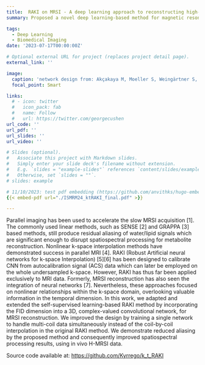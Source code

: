 ```yaml
---
title:  RAKI on MRSI - A deep learning approach to reconstructing high-dimensional MRSI data
summary: Proposed a novel deep learning-based method for magnetic resonance spectroscopic imaging (MRSI) reconstruction, which can achieve high-quality MRSI reconstruction from highly undersampled parallel imaging brain data.

tags:
  - Deep Learning
  - Biomedical Imaging
date: '2023-07-17T00:00:00Z'

# Optional external URL for project (replaces project detail page).
external_link: ''

image:
  caption: 'network design from: Akçakaya M, Moeller S, Weingärtner S, Uğurbil K. Scan-specific robust artificial-neural-networks for k-space interpolation (RAKI) reconstruction: Database-free deep learning for fast imaging. Magn Reson Med. 2019;81(1):439-453. doi:10.1002/mrm.27420'
  focal_point: Smart

links:
  # - icon: twitter
  #   icon_pack: fab
  #   name: Follow
  #   url: https://twitter.com/georgecushen
url_code: ''
url_pdf: ''
url_slides: ''
url_video: ''

# Slides (optional).
#   Associate this project with Markdown slides.
#   Simply enter your slide deck's filename without extension.
#   E.g. `slides = "example-slides"` references `content/slides/example-slides.md`.
#   Otherwise, set `slides = ""`.
# slides: example

# 11/10/2023: test pdf embedding (https://github.com/anvithks/hugo-embed-pdf-shortcode)
{{< embed-pdf url="./ISMRM24_ktRAKI_final.pdf" >}}

---
```


Parallel imaging has been used to accelerate the slow MRSI acquisition [1]. The commonly used linear methods, such as SENSE [2] and GRAPPA [3] based methods, still produce residual aliasing of water/lipid signals which are significant enough to disrupt spatiospectral processing for metabolite reconstruction. Nonlinear k-space interpolation methods have demonstrated success in parallel MRI [4]. RAKI (Robust Artificial neural networks for k-space Interpolation) [5][6] has been designed to calibrate CNN from autocalibration signal (ACS) data which can later be employed on the whole undersampled k-space. However, RAKI has thus far been applied exclusively to MRI data. Formerly, MRSI reconstruction
has also seen the integration of neural networks [7]. Nevertheless, these approaches focused on nonlinear relationships within the k-space domain, overlooking valuable information in the temporal dimension.
In this work, we adapted and extended the self-supervised learning-based RAKI method by incorporating the FID dimension into a 3D, complex-valued convolutional network, for MRSI reconstruction. We improved the design by training a single network to handle multi-coil data simultaneously instead of the coil-by-coil interpolation in the original RAKI method. We demonstrate reduced aliasing by the proposed method and consequently improved spatiospectral processing results, using in vivo H-MRSI data.

Source code available at: https://github.com/Kyrrego/k_t_RAKI




